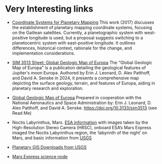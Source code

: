 # Very Interesting links

- [Coordinate Systems for Planetary Mapping](https://sbn.psi.edu/mc-f2f/2017/presentations/Europa%20Clipper%20Coordinate%20System%20Convention%2020170803.pdf)
This work (2017) discusses the establishment of planetary mapping coordinate systems, focusing on the Galilean satellites. Currently, a planetographic system with west-positive longitude is used, but a proposal suggests switching to a planetocentric system with east-positive longitude. It outlines differences, historical context, rationale for the change, and implementation considerations.

- [SIM 3513 Sheet: Global Geologic Map of Europa](https://pubs.usgs.gov/sim/3513/sim3513_sheet.pdf)
The "Global Geologic Map of Europa" is a publication detailing the geological features of Jupiter's moon Europa. Authored by Erin J. Leonard, D. Alex Patthoff, and David A. Senske in 2024, it presents a comprehensive map depicting the surface geology, terrain, and features of Europa, aiding in planetary research and exploration.

- [Global Geologic Map of Europa](https://pubs.usgs.gov/publication/sim3513)
Prepared in cooperation with the National Aeronautics and Space Administration by: Erin J. Leonard, D. Alex Patthoff, and David A. Senske. https://doi.org/10.3133/sim3513 (see Read Me)

- Noctis Labyrinthus, Mars.
[ESA information](https://www.esa.int/Science_Exploration/Space_Science/Mars_Express/Noctis_Labyrinthus_labyrinth_of_the_night) with images taken by the High-Resolution Stereo Camera (HRSC), onboard ESA’s Mars Express imaged the Noctis Labyrinthus region, the ‘labyrinth of the night’ on Mars, and basic information from [USGS](https://planetarynames.wr.usgs.gov/Feature/4324)

- [Planetary GIS Downloads from USGS](https://planetarynames.wr.usgs.gov/GIS_Downloads)
- [Mars Express science node](https://www.cosmos.esa.int/web/psa/mars-express)
  
